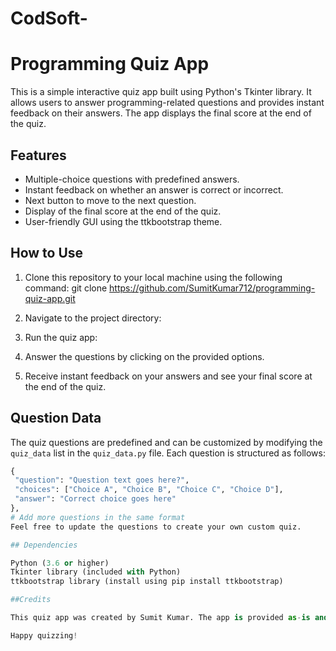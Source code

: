 # CodSoft-
# Programming Quiz App

This is a simple interactive quiz app built using Python's Tkinter library. It allows users to answer programming-related questions and provides instant feedback on their answers. The app displays the final score at the end of the quiz.

## Features

- Multiple-choice questions with predefined answers.
- Instant feedback on whether an answer is correct or incorrect.
- Next button to move to the next question.
- Display of the final score at the end of the quiz.
- User-friendly GUI using the ttkbootstrap theme.

## How to Use

1. Clone this repository to your local machine using the following command:
git clone https://github.com/SumitKumar712/programming-quiz-app.git

2. Navigate to the project directory:

3. Run the quiz app:

4. Answer the questions by clicking on the provided options.
5. Receive instant feedback on your answers and see your final score at the end of the quiz.

## Question Data

The quiz questions are predefined and can be customized by modifying the `quiz_data` list in the `quiz_data.py` file. Each question is structured as follows:

```python
{
 "question": "Question text goes here?",
 "choices": ["Choice A", "Choice B", "Choice C", "Choice D"],
 "answer": "Correct choice goes here"
},
# Add more questions in the same format
Feel free to update the questions to create your own custom quiz.

## Dependencies

Python (3.6 or higher)
Tkinter library (included with Python)
ttkbootstrap library (install using pip install ttkbootstrap)

##Credits

This quiz app was created by Sumit Kumar. The app is provided as-is and can be used for learning and educational purposes.

Happy quizzing!
